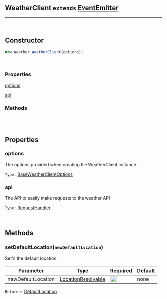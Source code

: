 ## WeatherClient ```extends``` [EventEmitter](https://nodejs.org/api/events.html#events_class_eventemitter)
----------------------------------------------------------------
<br>

## Constructor
```js
new Weather.WeatherClient(options);
```

<br>

### Properties
[options](#options)

[api](#api)

### Methods


<br/><br/>

## Properties
    

### options

The options provided when creating the WeatherClient instance.

```Type:``` [BaseWeatherClientOptions]()

### api

The API to easily make requests to the weather API

```Type:``` [RequestHandler]()

<br>

## Methods


### setDefaultLocation(``newDefaultLocation``)

Set's the default location.

| Parameter          | Type               | Required | Default |
|--------------------|--------------------|----------|---------|
| newDefaultLocation | [LocationResolvable]() | <img src="./icons/check.png" alt="Required" width="20"/> | none    |

```Returns:``` [DefaultLocation](####defaultLocation)

